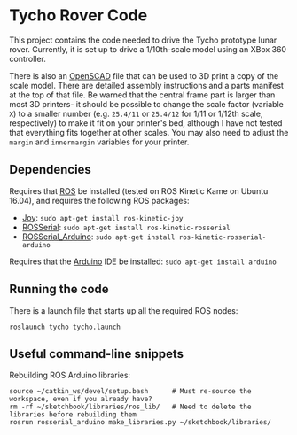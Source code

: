 # Tycho Rover Code

This project contains the code needed to drive the Tycho prototype lunar rover.  Currently, it is set up to drive a 1/10th-scale model using an XBox 360 controller.

There is also an [OpenSCAD][] file that can be used to 3D print a copy of the scale model.  There are detailed assembly instructions and a parts manifest at the top of that file.  Be warned that the central frame part is larger than most 3D printers- it should be possible to change the scale factor (variable `X`) to a smaller number (e.g. `25.4/11` or `25.4/12` for 1/11 or 1/12th scale, respectively) to make it fit on your printer's bed, although I have not tested that everything fits together at other scales.  You may also need to adjust the `margin` and `innermargin` variables for your printer.

## Dependencies

Requires that [ROS][] be installed (tested on ROS Kinetic Kame on Ubuntu 16.04), and requires the following ROS packages: 
- [Joy][]: `sudo apt-get install ros-kinetic-joy`
- [ROSSerial][]: `sudo apt-get install ros-kinetic-rosserial`
- [ROSSerial_Arduino][]: `sudo apt-get install ros-kinetic-rosserial-arduino`

Requires that the [Arduino][] IDE be installed: `sudo apt-get install arduino`


## Running the code

There is a launch file that starts up all the required ROS nodes:

    roslaunch tycho tycho.launch


## Useful command-line snippets

Rebuilding ROS Arduino libraries:

    source ~/catkin_ws/devel/setup.bash      # Must re-source the workspace, even if you already have?
    rm -rf ~/sketchbook/libraries/ros_lib/   # Need to delete the libraries before rebuilding them
    rosrun rosserial_arduino make_libraries.py ~/sketchbook/libraries/


[ROS]: http://wiki.ros.org/ROS/Installation
[Joy]: http://wiki.ros.org/joy
[ROSSerial]: http://wiki.ros.org/rosserial
[ROSSerial_Arduino]: http://wiki.ros.org/rosserial_arduino
[Arduino]: http://arduino.cc
[OpenSCAD]: http://www.openscad.org
